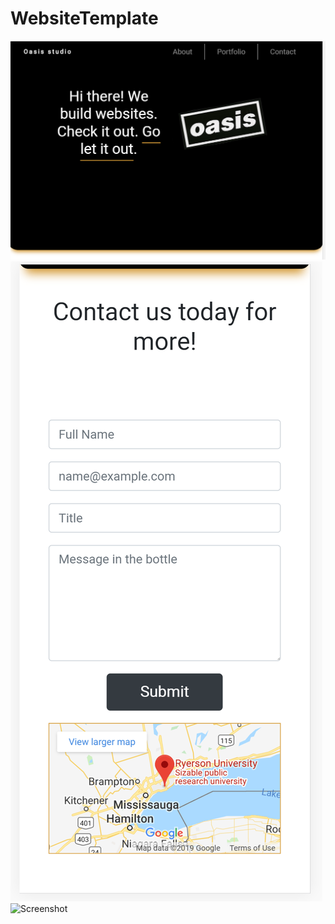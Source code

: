# WebsiteTemplate

![Screenshot](Capture.png)
![Screenshot](Capture1.png)
![Screenshot](Capture2.png)


